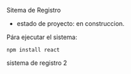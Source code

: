 <hi> Sitema de Registro</h1>

- estado de proyecto: en construccion.

Pára ejecutar el sistema:

```npm install react```

sistema de registro 2
